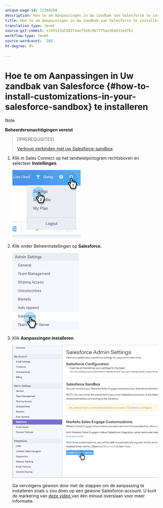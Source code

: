 ```yaml
---
unique-page-id: 15368208
description: Hoe te om Aanpassingen in Uw zandbak van Salesforce te installeren - Marketo Dos - de Documentatie van het Product
title: Hoe te om Aanpassingen in Uw zandbak van Salesforce te installeren
translation-type: tm+mt
source-git-commit: e149133a5383faaef5e9c9b7775ae36e633ed7b1
workflow-type: tm+mt
source-wordcount: '102'
ht-degree: 0%

---
```



# Hoe te om Aanpassingen in Uw zandbak van Salesforce {#how-to-install-customizations-in-your-salesforce-sandbox} te installeren

>[!NOTE]
>
>**Beheerdersmachtigingen vereist**

>[!PREREQUISITES]
>
>[Verkoop verbinden met uw Salesforce-sandbox](http://docs.marketo.com/x/DYDq)

1. Klik in Sales Connect op het tandwielpictogram rechtsboven en selecteer **Instellingen**.

   ![](assets/one-3.png)

1. Klik onder Beheerinstellingen op **Salesforce.**

   ![](assets/two-3.png)

1. Klik **Aanpassingen installeren**.

   ![](assets/three-3.png)

   Ga vervolgens gewoon door met de stappen om de aanpassing te installeren zoals u zou doen op een gewone Salesforce-account. U kunt de markering van [deze video ](http://docs.marketo.com/display/DOCS/Quick+Start+Videos+and+Tutorials#QuickStartVideosandTutorials-InstallingCustomizationsinSalesforce) van één minuut overslaan voor meer informatie.

